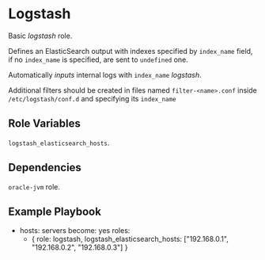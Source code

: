 # Logstash

Basic _logstash_ role.

Defines an ElasticSearch output with indexes specified by `index_name` field, if
no `index_name` is specified, are sent to `undefined` one.

Automatically _inputs_ internal logs with `index_name` *logstash*.

Additional filters should be created in files named `filter-<name>.conf` inside
`/etc/logstash/conf.d` and specifying its `index_name`

## Role Variables

`logstash_elasticsearch_hosts`.

## Dependencies

`oracle-jvm` role.

## Example Playbook

- hosts: servers
  become: yes
  roles:
    - { role: logstash,
        logstash_elasticsearch_hosts: ["192.168.0.1", "192.168.0.2", "192.168.0.3"] }
